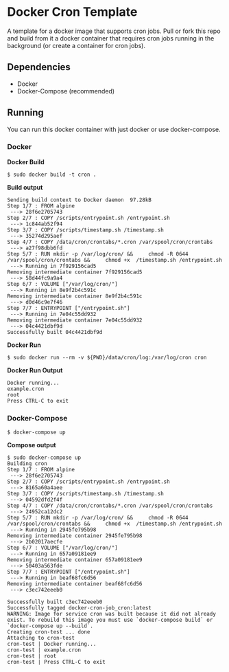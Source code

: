 # Docker Cron Template
A template for a docker image that supports cron jobs. Pull or fork this repo and build from it a docker container that requires cron jobs running in the background (or create a container for cron jobs).

## Dependencies
* Docker
* Docker-Compose (recommended)

## Running
You can run this docker container with just docker or use docker-compose.

### Docker

**Docker Build**
```shell
$ sudo docker build -t cron .
```
**Build output**
```shell
Sending build context to Docker daemon  97.28kB
Step 1/7 : FROM alpine
 ---> 28f6e2705743
Step 2/7 : COPY /scripts/entrypoint.sh /entrypoint.sh
 ---> 1c844ab52f94
Step 3/7 : COPY /scripts/timestamp.sh /timestamp.sh
 ---> 35274d295aef
Step 4/7 : COPY /data/cron/crontabs/*.cron /var/spool/cron/crontabs
 ---> a27f98dbb6fd
Step 5/7 : RUN mkdir -p /var/log/cron/ &&     chmod -R 0644 /var/spool/cron/crontabs &&     chmod +x  /timestamp.sh /entrypoint.sh
 ---> Running in 7f929156cad5
Removing intermediate container 7f929156cad5
 ---> 58d44fc9a9a4
Step 6/7 : VOLUME ["/var/log/cron/"]
 ---> Running in 8e9f2b4c591c
Removing intermediate container 8e9f2b4c591c
 ---> d0d46c9e7f46
Step 7/7 : ENTRYPOINT ["/entrypoint.sh"]
 ---> Running in 7e04c55dd932
Removing intermediate container 7e04c55dd932
 ---> 04c4421dbf9d
Successfully built 04c4421dbf9d

```
**Docker Run**
```shell
$ sudo docker run --rm -v ${PWD}/data/cron/log:/var/log/cron cron
```

**Docker Run Output**
```shell
Docker running...
example.cron
root
Press CTRL-C to exit
```

### Docker-Compose
```shell
$ docker-compose up
```
**Compose output**
```shell
$ sudo docker-compose up
Building cron
Step 1/7 : FROM alpine
 ---> 28f6e2705743
Step 2/7 : COPY /scripts/entrypoint.sh /entrypoint.sh
 ---> 8165a60a4aee
Step 3/7 : COPY /scripts/timestamp.sh /timestamp.sh
 ---> 04592dfd2f4f
Step 4/7 : COPY /data/cron/crontabs/*.cron /var/spool/cron/crontabs
 ---> 24952ca12dc2
Step 5/7 : RUN mkdir -p /var/log/cron/ &&     chmod -R 0644 /var/spool/cron/crontabs &&     chmod +x  /timestamp.sh /entrypoint.sh
 ---> Running in 2945fe795b98
Removing intermediate container 2945fe795b98
 ---> 2b02017aecfe
Step 6/7 : VOLUME ["/var/log/cron/"]
 ---> Running in 657a09181ee9
Removing intermediate container 657a09181ee9
 ---> 50403a563fde
Step 7/7 : ENTRYPOINT ["/entrypoint.sh"]
 ---> Running in beaf68fc6d56
Removing intermediate container beaf68fc6d56
 ---> c3ec742eeeb0

Successfully built c3ec742eeeb0
Successfully tagged docker-cron-job_cron:latest
WARNING: Image for service cron was built because it did not already exist. To rebuild this image you must use `docker-compose build` or `docker-compose up --build`.
Creating cron-test ... done
Attaching to cron-test
cron-test | Docker running...
cron-test | example.cron
cron-test | root
cron-test | Press CTRL-C to exit
```
